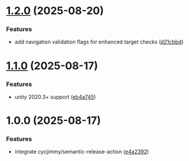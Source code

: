 # [1.2.0](https://github.com/bwaynesu/BNav/compare/1.1.0...1.2.0) (2025-08-20)


### Features

* add navigation validation flags for enhanced target checks ([d21cbbd](https://github.com/bwaynesu/BNav/commit/d21cbbd768efba5875499421ab8043f2ab7a1af5))

# [1.1.0](https://github.com/bwaynesu/BNav/compare/1.0.0...1.1.0) (2025-08-17)


### Features

* unity 2020.3+ support ([eb4a745](https://github.com/bwaynesu/BNav/commit/eb4a745347ba1cf61ea20c2ca6278a34327d3516))

# 1.0.0 (2025-08-17)


### Features

* integrate cycjimmy/semantic-release-action ([e4a2392](https://github.com/bwaynesu/BNav/commit/e4a239217f5f504833308d45c5ec96117b491399))
